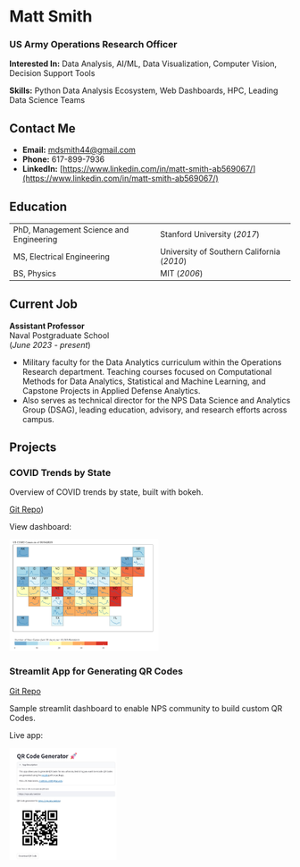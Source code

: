 # Matt Smith

### US Army Operations Research Officer

**Interested In:** Data Analysis, AI/ML, Data Visualization, Computer Vision, Decision Support Tools

**Skills:** Python Data Analysis Ecosystem, Web Dashboards, HPC, Leading Data Science Teams 

## Contact Me
- **Email:** mdsmith44@gmail.com
- **Phone:** 617-899-7936
- **LinkedIn:** [https://www.linkedin.com/in/matt-smith-ab569067/](https://www.linkedin.com/in/matt-smith-ab569067/)


## Education

<table>
  <tr>
    <td>PhD, Management Science and Engineering</td>
    <td>Stanford University (<i>2017</i>)</td>
  </tr>
  <tr>
    <td>MS, Electrical Engineering</td>
    <td>University of Southern California (<i>2010</i>)</td>
  </tr>
  <tr>
    <td>BS, Physics</td>
    <td>MIT (<i>2006</i>)</td>
  </tr>
</table>

## Current Job
**Assistant Professor**           
Naval Postgraduate School     
(_June 2023 - present_)
- Military faculty for the Data Analytics curriculum within the Operations Research department. Teaching courses focused on Computational Methods for Data Analytics, Statistical and Machine Learning, and Capstone Projects in Applied Defense Analytics.
- Also serves as technical director for the NPS Data Science and Analytics Group (DSAG), leading education, advisory, and research efforts across campus.

## Projects
### COVID Trends by State
Overview of COVID trends by state, built with bokeh.

[Git Repo](https://github.com/mdsmith44/py_qrcode_gen))

View dashboard:

<a href='https://mdsmith44.github.io/COVID19_Analysis/' target="_blank">
<img src='images/US_Map_COVID.png' alt='dashboard' height=200/>
</a>

### Streamlit App for Generating QR Codes
[Git Repo](https://github.com/mdsmith44/py_qrcode_gen)

Sample streamlit dashboard to enable NPS community to build custom QR Codes.

Live app:

<a href='https://pyqrcodegen-oa3801.streamlit.app/' target="_blank">
<img src='images/streamlit_QR_screenshot.jpg' alt='dashboard' height=200/>
</a>
